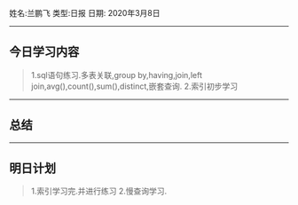 姓名:兰鹏飞
类型:日报
日期: 2020年3月8日

***
## 今日学习内容 ##
>1.sql语句练习.多表关联,group by,having,join,left join,avg(),count(),sum(),distinct,嵌套查询.
>2.索引初步学习
***
## 总结 ##
***
## 明日计划 ##
>1.索引学习完.并进行练习
>2.慢查询学习.
